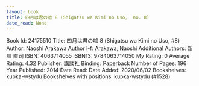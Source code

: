 ```yaml
---
layout: book
title: 四月は君の嘘 8 (Shigatsu wa Kimi no Uso,  no. 8)
date_read: None
---
```


Book Id: 24175510
Title: 四月は君の嘘 8 (Shigatsu wa Kimi no Uso, #8)
Author: Naoshi Arakawa
Author l-f: Arakawa, Naoshi
Additional Authors: 新川 直司
ISBN: 4063714055
ISBN13: 9784063714050
My Rating: 0
Average Rating: 4.32
Publisher: 講談社
Binding: Paperback
Number of Pages: 196
Year Published: 2014
Date Read: 
Date Added: 2020/06/02
Bookshelves: kupka-wstydu
Bookshelves with positions: kupka-wstydu (#1528)

